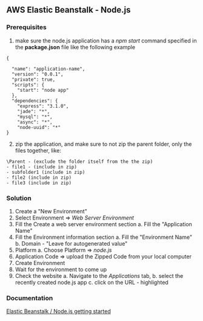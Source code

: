 ## AWS Elastic Beanstalk - Node.js

### Prerequisites
1. make sure the node.js application has a _npm start_ command specified in the __package.json__ file like the following example
```
{

  "name": "application-name",
  "version": "0.0.1",
  "private": true,
  "scripts": {
    "start": "node app"
  },
  "dependencies": {
    "express": "3.1.0",
    "jade": "*",
    "mysql": "*",
    "async": "*",
    "node-uuid": "*"
} 
```
2. zip the application, and make sure to not zip the parent folder, only the files together, like:

```
\Parent - (exclude the folder itself from the the zip)
- file1 - (include in zip)
- subfolder1 (include in zip)
- file2 (include in zip)
- file3 (include in zip)
```

### Solution

1. Create a "New Environment"
2. Select Environment => _Web Server Environment_
3. Fill the Create a web server environment section
a. Fill the "Application Name"
4. Fill the Environment information section
a. Fill the "Environment Name"
b. Domain - "Leave for autogenerated value"
5. Platform
a. Choose Platform => _node.js_
6. Application Code => upload the Zipped Code from your local computer
7. Create Environment
8. Wait for the environment to come up
9. Check the website
a. Navigate to the _Applications_ tab, 
b. select the recently created node.js app
c. click on the URL - highlighted

### Documentation
[Elastic Beanstalk / Node.js getting started](https://docs.aws.amazon.com/elasticbeanstalk/latest/dg/nodejs-getstarted.html)